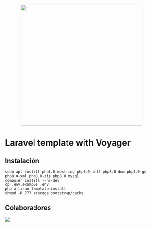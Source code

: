 <p align="center"><a href="https://laravel.com" target="_blank"><img src="https://raw.githubusercontent.com/laravel/art/master/logo-lockup/5%20SVG/2%20CMYK/1%20Full%20Color/laravel-logolockup-cmyk-red.svg" width="400"></a></p>

# Laravel template with Voyager

## Instalación
```
sudo apt install php8.0-mbstring php8.0-intl php8.0-dom php8.0-gd php8.0-xml php8.0-zip php8.0-mysql
composer install --no-dev
cp .env.example .env
php artisan template:install
chmod -R 777 storage bootstrap/cache
```

## Colaboradores

<a href="https://github.com/agustinmejia/laravel_template/graphs/contributors">
  <img src="https://contrib.rocks/image?repo=agustinmejia/laravel_template" />
</a>